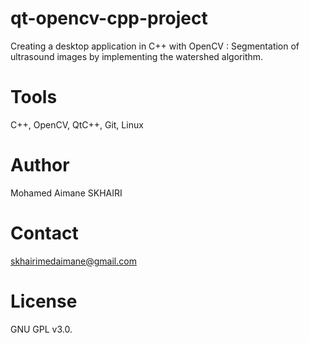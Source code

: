 # qt-opencv-cpp-project

Creating a desktop application in C++ with OpenCV : Segmentation of ultrasound images by implementing the watershed algorithm.

# Tools

C++, OpenCV, QtC++, Git, Linux

# Author

Mohamed Aimane SKHAIRI

# Contact 

skhairimedaimane@gmail.com

# License

GNU GPL v3.0.

